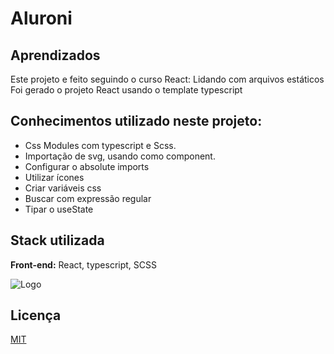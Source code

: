 
# Aluroni






## Aprendizados

Este projeto e feito seguindo o curso React: Lidando com arquivos estáticos
Foi gerado o projeto React usando o template typescript

## Conhecimentos utilizado neste projeto:
- Css Modules com typescript e Scss.
- Importação de svg, usando como component.
- Configurar o absolute imports
- Utilizar ícones
- Criar variáveis css
- Buscar com expressão regular
- Tipar o useState
    

## Stack utilizada

**Front-end:** React, typescript, SCSS



![Logo](https://)


## Licença

[MIT](https://choosealicense.com/licenses/mit/)

